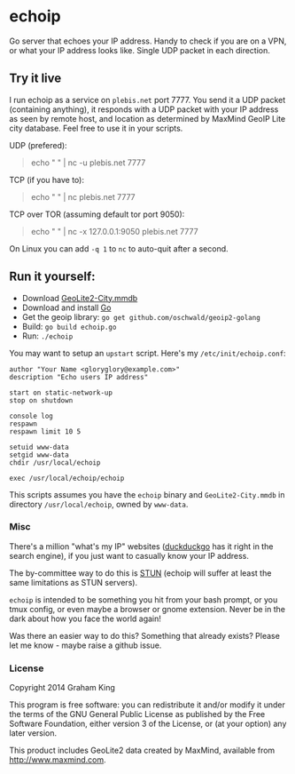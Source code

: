 # echoip

Go server that echoes your IP address. Handy to check if you are on a VPN, or what your IP address looks like. Single UDP packet in each direction.

## Try it live

I run echoip as a service on `plebis.net` port 7777. You send it a UDP packet (containing anything), it responds with a UDP packet with your IP address as seen by remote host, and location as determined by MaxMind GeoIP Lite city database.  Feel free to use it in your scripts.

UDP (prefered):

> echo " " | nc -u plebis.net 7777

TCP (if you have to):

> echo " " | nc plebis.net 7777

TCP over TOR (assuming default tor port 9050):

> echo " " | nc -x 127.0.0.1:9050 plebis.net 7777

On Linux you can add `-q 1` to `nc` to auto-quit after a second.

## Run it yourself:

- Download [GeoLite2-City.mmdb](http://dev.maxmind.com/geoip/geoip2/geolite2/)
- Download and install [Go](http://golang.org)
- Get the geoip library: `go get github.com/oschwald/geoip2-golang`
- Build: `go build echoip.go`
- Run: `./echoip`

You may want to setup an `upstart` script. Here's my `/etc/init/echoip.conf`:

	author "Your Name <gloryglory@example.com>"
	description "Echo users IP address"

	start on static-network-up
	stop on shutdown

	console log
	respawn
	respawn limit 10 5

	setuid www-data
	setgid www-data
	chdir /usr/local/echoip

	exec /usr/local/echoip/echoip

This scripts assumes you have the `echoip` binary and `GeoLite2-City.mmdb` in directory `/usr/local/echoip`, owned by `www-data`.

### Misc

There's a million "what's my IP" websites ([duckduckgo](https://duckduckgo.com) has it right in the search engine), if you just want to casually know your IP address.

The by-committee way to do this is [STUN](https://en.wikipedia.org/wiki/Session_Traversal_Utilities_for_NAT) (echoip will suffer at least the same limitations as STUN servers).

`echoip` is intended to be something you hit from your bash prompt, or you tmux config, or even maybe a browser or gnome extension. Never be in the dark about how you face the world again!

Was there an easier way to do this? Something that already exists? Please let me know - maybe raise a github issue.

### License

Copyright 2014 Graham King

This program is free software: you can redistribute it and/or modify it under the terms of the GNU General Public License as published by the Free Software Foundation, either version 3 of the License, or (at your option) any later version.

This product includes GeoLite2 data created by MaxMind, available from
<a href="http://www.maxmind.com">http://www.maxmind.com</a>.
